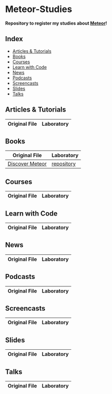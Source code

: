 # Meteor-Studies

**Repository to register my studies about [Meteor](https://www.meteor.com/)!**

## Index

* [Articles & Tutorials](#articles--tutorials)
* [Books](#books)
* [Courses](#courses)
* [Learn with Code](#learn-with-code)
* [News](#news)
* [Podcasts](#podcasts)
* [Screencasts](#screencasts)
* [Slides](#slides)
* [Talks](#talks)

## Articles & Tutorials

|Original File|Laboratory|
|---|---|

## Books

|Original File|Laboratory|
|---|---|
|[Discover Meteor](https://www.discovermeteor.com/)|[repository](https://github.com/ericdouglas/meteor-scope)|

## Courses

|Original File|Laboratory|
|---|---|

## Learn with Code

|Original File|Laboratory|
|---|---|

## News

|Original File|Laboratory|
|---|---|

## Podcasts

|Original File|Laboratory|
|---|---|

## Screencasts

|Original File|Laboratory|
|---|---|

## Slides

|Original File|Laboratory|
|---|---|

## Talks

|Original File|Laboratory|
|---|---|
